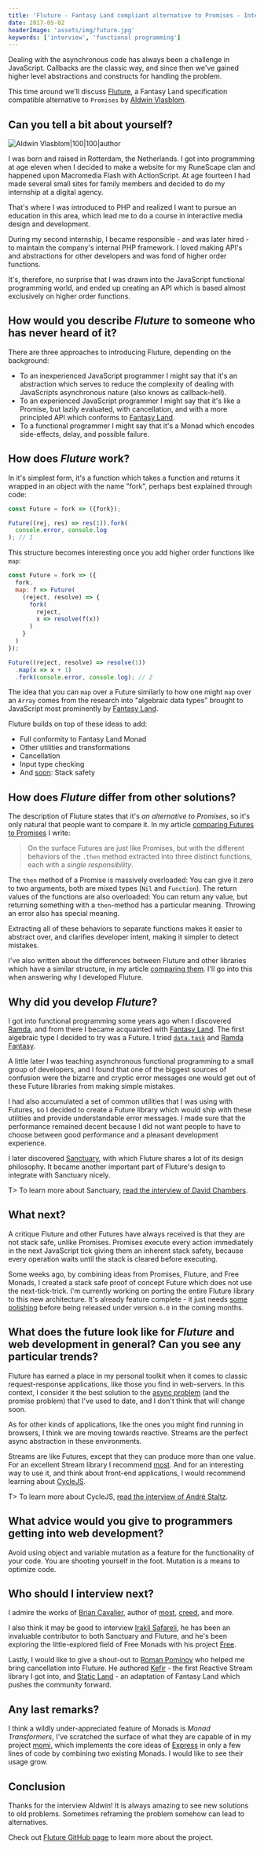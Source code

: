 ```yaml
---
title: 'Fluture - Fantasy Land compliant alternative to Promises - Interview with Aldwin Vlasblom'
date: 2017-05-02
headerImage: 'assets/img/future.jpg'
keywords: ['interview', 'functional programming']
---
```


Dealing with the asynchronous code has always been a challenge in JavaScript. Callbacks are the classic way, and since then we've gained higher level abstractions and constructs for handling the problem.

This time around we'll discuss [Fluture](https://github.com/fluture-js/Fluture), a Fantasy Land specification compatible alternative to `Promises` by [Aldwin Vlasblom](https://github.com/Avaq).

## Can you tell a bit about yourself?

![Aldwin Vlasblom|100|100|author](https://www.gravatar.com/avatar/e30745ae3be2e0792957c89d7460d57c?s=200)

I was born and raised in Rotterdam, the Netherlands. I got into programming at age eleven when I decided to make a website for my RuneScape clan and happened upon Macromedia Flash with ActionScript. At age fourteen I had made several small sites for family members and decided to do my internship at a digital agency.

That's where I was introduced to PHP and realized I want to pursue an education in this area, which lead me to do a course in interactive media design and development.

During my second internship, I became responsible - and was later hired - to maintain the company's internal PHP framework. I loved making API's and abstractions for other developers and was fond of higher order functions.

It's, therefore, no surprise that I was drawn into the JavaScript functional programming world, and ended up creating an API which is based almost exclusively on higher order functions.

## How would you describe *Fluture* to someone who has never heard of it?

There are three approaches to introducing Fluture, depending on the background:

* To an inexperienced JavaScript programmer I might say that it's an abstraction which serves to reduce the complexity of dealing with JavaScripts asynchronous nature (also knows as callback-hell).
* To an experienced JavaScript programmer I might say that it's like a Promise, but lazily evaluated, with cancellation, and with a more principled API which conforms to [Fantasy Land](https://github.com/fantasyland/fantasy-land).
* To a functional programmer I might say that it's a Monad which encodes side-effects, delay, and possible failure.

## How does *Fluture* work?

In it's simplest form, it's a function which takes a function and returns it wrapped in an object with the name "fork", perhaps best explained through code:

```javascript
const Future = fork => ({fork});

Future((rej, res) => res(1)).fork(
  console.error, console.log
); // 1
```

This structure becomes interesting once you add higher order functions like `map`:

```javascript
const Future = fork => ({
  fork,
  map: f => Future(
    (reject, resolve) => {
      fork(
        reject,
        x => resolve(f(x))
      )
    }
  )
});

Future((reject, resolve) => resolve(1))
  .map(x => x + 1)
  .fork(console.error, console.log); // 2
```

The idea that you can `map` over a Future similarly to how one might `map` over an `Array` comes from the research into "algebraic data types" brought to JavaScript most prominently by [Fantasy Land](https://github.com/fantasyland/fantasy-land).

Fluture builds on top of these ideas to add:

* Full conformity to Fantasy Land Monad
* Other utilities and transformations
* Cancellation
* Input type checking
* And [soon](https://github.com/fluture-js/Fluture/milestone/5): Stack safety

## How does *Fluture* differ from other solutions?

The description of Fluture states that it's *an alternative to Promises*, so it's only natural that people want to compare it. In my article [comparing Futures to Promises](https://github.com/fluture-js/Fluture/wiki/Comparison-to-Promises) I write:

> On the surface Futures are just like Promises, but with the different behaviors of the `.then` method extracted into three distinct functions, each with a *single responsibility*.

The `then` method of a Promise is massively overloaded: You can give it zero to two arguments, both are mixed types (`Nil` and `Function`). The return values of the functions are also overloaded: You can return any value, but returning something with a `then`-method has a particular meaning. Throwing an error also has special meaning.

Extracting all of these behaviors to separate functions makes it easier to abstract over, and clarifies developer intent, making it simpler to detect mistakes.

I've also written about the differences between Fluture and other libraries which have a similar structure, in my article [comparing them](https://github.com/fluture-js/Fluture/wiki/Comparison-of-Future-Implementations). I'll go into this when answering why I developed Fluture.

## Why did you develop *Fluture*?

I got into functional programming some years ago when I discovered [Ramda](http://ramdajs.com/), and from there I became acquainted with [Fantasy Land](https://github.com/fantasyland/fantasy-land). The first algebraic type I decided to try was a Future. I tried [`data.task`](https://github.com/folktale/data.task) and [Ramda Fantasy](https://github.com/ramda/ramda-fantasy).

A little later I was teaching asynchronous functional programming to a small group of developers, and I found that one of the biggest sources of confusion were the bizarre and cryptic error messages one would get out of these Future libraries from making simple mistakes.

I had also accumulated a set of common utilities that I was using with Futures, so I decided to create a Future library which would ship with these utilities and provide understandable error messages. I made sure that the performance remained decent because I did not want people to have to choose between good performance and a pleasant development experience.

I later discovered [Sanctuary](https://sanctuary.js.org/), with which Fluture shares a lot of its design
philosophy. It became another important part of Fluture's design to integrate
with Sanctuary nicely.

T> To learn more about Sanctuary, [read the interview of David Chambers](/blog/sanctuary-interview).

## What next?

A critique Fluture and other Futures have always received is that they are not stack safe, unlike Promises. Promises execute every action immediately in the next JavaScript tick giving them an inherent stack safety, because every operation waits until the stack is cleared before executing.

Some weeks ago, by combining ideas from Promises, Fluture, and Free Monads, I created a stack safe proof of concept Future which does not use the next-tick-trick. I'm currently working on porting the entire Fluture library to this new architecture. It's already feature complete - it just needs [some polishing](https://github.com/fluture-js/Fluture/milestone/5) before being released under version `6.0` in the coming months.

## What does the future look like for *Fluture* and web development in general? Can you see any particular trends?

Fluture has earned a place in my personal toolkit when it comes to classic request-response applications, like those you find in web-servers. In this context, I consider it the best solution to the [async problem](https://github.com/plaid/async-problem) (and the promise problem) that I've used to date, and I don't think that will change soon.

As for other kinds of applications, like the ones you might find running in browsers, I think we are moving towards reactive. Streams are the perfect async abstraction in these environments.

Streams are like Futures, except that they can produce more than one value. For an excellent Stream library I recommend [most](https://github.com/cujojs/most). And for an interesting way to use it, and think about front-end applications, I would recommend learning about [CycleJS](https://github.com/cyclejs/cyclejs).

T> To learn more about CycleJS, [read the interview of André Staltz](/blog/cycle-interview).

## What advice would you give to programmers getting into web development?

Avoid using object and variable mutation as a feature for the functionality of your code. You are shooting yourself in the foot. Mutation is a means to optimize code.

## Who should I interview next?

I admire the works of [Brian Cavalier](https://github.com/briancavalier), author of [most](https://github.com/cujojs/most), [creed](https://github.com/briancavalier/creed), and more.

I also think it may be good to interview [Irakli Safareli](https://github.com/safareli), he has been an invaluable contributor to both Sanctuary and Fluture, and he's been exploring the little-explored field of Free Monads with his project [Free](https://github.com/safareli/free).

Lastly, I would like to give a shout-out to [Roman Pominov](https://github.com/rpominov) who helped me bring cancellation into Fluture. He authored [Kefir](https://github.com/rpominov/kefir) - the first Reactive Stream library I got into, and [Static Land](https://github.com/rpominov/static-land) - an adaptation of Fantasy Land which pushes the community forward.

## Any last remarks?

I think a wildly under-appreciated feature of Monads is *Monad Transformers*, I've scratched the surface of what they are capable of in my project [momi](https://github.com/Avaq/momi), which implements the core ideas of [Express](https://expressjs.com/) in only a few lines of code by combining two existing Monads. I would like to see their usage grow.

## Conclusion

Thanks for the interview Aldwin! It is always amazing to see new solutions to old problems. Sometimes reframing the problem somehow can lead to alternatives.

Check out [Fluture GitHub page](https://github.com/fluture-js/Fluture) to learn more about the project.
